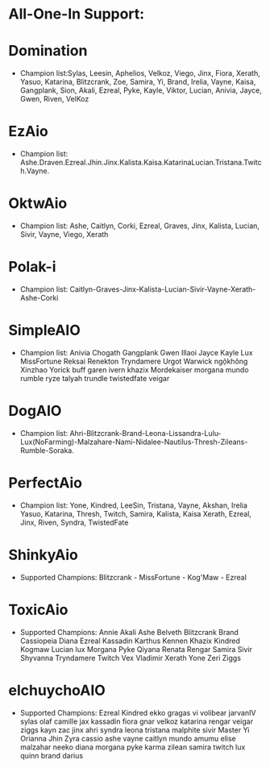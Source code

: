 # All-One-In Support:
# Domination
* Champion list:Sylas, Leesin, Aphelios, Velkoz, Viego, Jinx, Fiora, Xerath, Yasuo, Katarina, Blitzcrank, Zoe, Samira, Yi, Brand, Irelia, Vayne, Kaisa, Gangplank, Sion, Akali, Ezreal, Pyke, Kayle, Viktor, Lucian, Anivia, Jayce, Gwen, Riven, VelKoz
# EzAio 
* Champion list: Ashe.Draven.Ezreal.Jhin.Jinx.Kalista.Kaisa.KatarinaLucian.Tristana.Twitch.Vayne.
# OktwAio
* Champion list: Ashe, Caitlyn, Corki, Ezreal, Graves, Jinx, Kalista, Lucian, Sivir, Vayne, Viego, Xerath
# Polak-i
* Champion list: Caitlyn-Graves-Jinx-Kalista-Lucian-Sivir-Vayne-Xerath-Ashe-Corki
# SimpleAIO
* Champion list: Anivia Chogath Gangplank Gwen Illaoi Jayce Kayle Lux MissFortune Reksai Renekton Tryndamere Urgot Warwick ngộkhông Xinzhao Yorick buff garen ivern khazix Mordekaiser morgana mundo rumble ryze talyah trundle twistedfate veigar
# DogAIO
* Champion list: Ahri-Blitzcrank-Brand-Leona-Lissandra-Lulu-Lux(NoFarming)-Malzahare-Nami-Nidalee-Nautilus-Thresh-Zileans-Rumble-Soraka.
# PerfectAio
* Champion list: Yone, Kindred, LeeSin, Tristana, Vayne, Akshan, Irelia Yasuo, Katarina, Thresh, Twitch, Samira, Kalista, Kaisa Xerath, Ezreal, Jinx, Riven, Syndra, TwistedFate
# ShinkyAio
* Supported Champions: Blitzcrank - MissFortune - Kog'Maw - Ezreal
# ToxicAio
* Supported Champions: Annie Akali Ashe Belveth Blitzcrank Brand Cassiopeia Diana Ezreal Kassadin Karthus Kennen Khazix Kindred Kogmaw Lucian lux Morgana Pyke Qiyana Renata Rengar Samira Sivir Shyvanna Tryndamere Twitch Vex Vladimir Xerath Yone Zeri Ziggs
# elchuychoAIO
* Supported Champions: Ezreal Kindred ekko gragas vi volibear jarvanIV sylas olaf camille jax kassadin fiora gnar velkoz katarina rengar veigar ziggs kayn zac jinx ahri syndra leona tristana malphite sivir Master Yi Orianna Jhin Zyra cassio ashe vayne caitlyn mundo amumu elise malzahar neeko diana morgana pyke karma zilean samira twitch lux quinn brand darius
